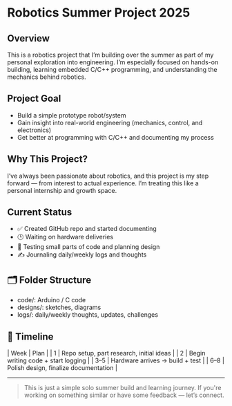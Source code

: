 # Robotics Summer Project 2025

## Overview
This is a robotics project that I’m building over the summer as part of my personal exploration into engineering. I’m especially focused on hands-on building, learning embedded C/C++ programming, and understanding the mechanics behind robotics.

## Project Goal
- Build a simple prototype robot/system
- Gain insight into real-world engineering (mechanics, control, and electronics)
- Get better at programming with C/C++ and documenting my process

## Why This Project?
I’ve always been passionate about robotics, and this project is my step forward — from interest to actual experience. I’m treating this like a personal internship and growth space.

## Current Status
- ✅ Created GitHub repo and started documenting
- 🕒 Waiting on hardware deliveries
- 🧪 Testing small parts of code and planning design
- ✍️ Journaling daily/weekly logs and thoughts

## 🗂️ Folder Structure
- code/: Arduino / C code
- designs/: sketches, diagrams
- logs/: daily/weekly thoughts, updates, challenges

## 📆 Timeline
| Week | Plan |
| 1 | Repo setup, part research, initial ideas |
| 2 | Begin writing code + start logging |
| 3–5 | Hardware arrives → build + test |
| 6–8 | Polish design, finalize documentation |

---

> This is just a simple solo summer build and learning journey. If you're working on something similar or have some feedback — let’s connect.

